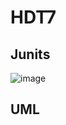 # HDT7
## Junits 
![image](https://user-images.githubusercontent.com/77862762/168454697-ef19697b-33bc-455b-88a0-c408ebdc3271.png)




## UML

